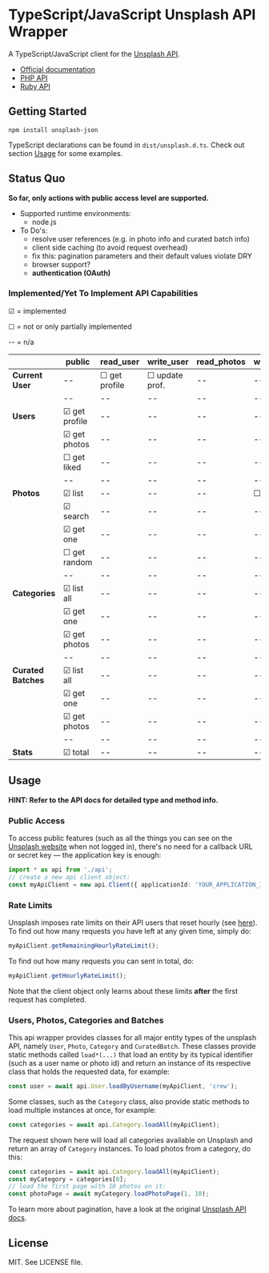 # TypeScript/JavaScript Unsplash API Wrapper
A TypeScript/JavaScript client for the [Unsplash API](https://unsplash.com/documentation).

- [Official documentation](https://unsplash.com/documentation)
- [PHP API](https://github.com/CrewLabs/Unsplash-PHP)
- [Ruby API](https://github.com/CrewLabs/unsplash_rb)


## Getting Started

```
npm install unsplash-json
```
TypeScript declarations can be found in `dist/unsplash.d.ts`. Check out section [Usage](#Usage) for some examples.


## Status Quo

**So far, only actions with public access level are supported.**

- Supported runtime environments:
	- node.js
- To Do's:
	- resolve user references (e.g. in photo info and curated batch info)
	- client side caching (to avoid request overhead)
	- fix this: pagination parameters and their default values violate DRY
	- browser support?
	- **authentication (OAuth)**

### Implemented/Yet To Implement API Capabilities

 ☑ = implemented

 ☐ = not or only partially implemented

-- = n/a

|                    | public        | read_user     | write_user    | read_photos   | write_photos  | write_likes   |
|--------------------|---------------|---------------|---------------|---------------|---------------|---------------|
| **Current User**   | --            | ☐ get profile | ☐ update prof.| --            | --            | --            |
|                    | --            | --            | --            | --            | --            | --            |
| **Users**          | ☑ get profile | --            | --            | --            | --            | --            |
|                    | ☑ get photos  | --            | --            | --            | --            | --            |
|                    | ☐ get liked   | --            | --            | --            | --            | --            |
|                    | --            | --            | --            | --            | --            | --            |
| **Photos**         | ☑ list        | --            | --            | --            | ☐ upload      | ☐ unlike      |
|                    | ☑ search      | --            | --            | --            | --            | --            |
|                    | ☑ get one     | --            | --            | --            | --            | --            |
|                    | ☐ get random  | --            | --            | --            | --            | --            |
|                    | --            | --            | --            | --            | --            | --            |
| **Categories**     | ☑ list all    | --            | --            | --            | --            | --            |
|                    | ☑ get one     | --            | --            | --            | --            | --            |
|                    | ☑ get photos  | --            | --            | --            | --            | --            |
|                    | --            | --            | --            | --            | --            | --            |
| **Curated Batches**| ☑ list all    | --            | --            | --            | --            | --            |
|                    | ☑ get one     | --            | --            | --            | --            | --            |
|                    | ☑ get photos  | --            | --            | --            | --            | --            |
|                    | --            | --            | --            | --            | --            | --            |
| **Stats**          | ☑ total       | --            | --            | --            | --            | --            |



## Usage

**HINT: Refer to the API docs for detailed type and method info.**

### Public Access

To access public features (such as all the things you can see on the [Unsplash website](unsplash.com) when not logged in), there's no need for a callback URL or secret key — the application key is enough:

```typescript
import * as api from './api';
// create a new api client object:
const myApiClient = new api.Client({ applicationId: 'YOUR_APPLICATION_ID', callbackUrl: undefined, secret: undefined });
```

### Rate Limits

Unsplash imposes rate limits on their API users that reset hourly (see [here](https://unsplash.com/documentation#rate-limiting)). To find out how many requests you have left at any given time, simply do:

```typescript
myApiClient.getRemainingHourlyRateLimit();
```

To find out how many requests you can sent in total, do:

```typescript
myApiClient.getHourlyRateLimit();
```

Note that the client object only learns about these limits **after** the first request has completed.

### Users, Photos, Categories and Batches

This api wrapper provides classes for all major entity types of the unsplash API, namely `User`, `Photo`, `Category` and `CuratedBatch`. These classes provide static methods called `load*(...)` that load an entity by its typical identifier (such as a user name or photo id) and return an instance of its respective class that holds the requested data, for example:

```typescript
const user = await api.User.loadByUsername(myApiClient, 'crew');
```

Some classes, such as the `Category` class, also provide static methods to load multiple instances at once, for example:

```typescript
const categories = await api.Category.loadAll(myApiClient);
```

The request shown here will load all categories available on Unsplash and return an array of `Category` instances. To load photos from a category, do this:

```typescript
const categories = await api.Category.loadAll(myApiClient);
const myCategory = categories[0];
// load the first page with 10 photos on it:
const photoPage = await myCategory.loadPhotoPage(1, 10);
```

To learn more about pagination, have a look at the original [Unsplash API docs](https://unsplash.com/documentation#pagination).


## License
MIT. See LICENSE file.